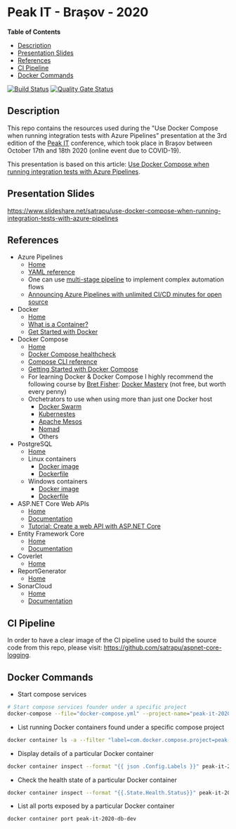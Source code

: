 # Peak IT - Brașov - 2020
**Table of Contents**  
- [Description](#description)  
- [Presentation Slides](#slides) 
- [References](#references)  
- [CI Pipeline](#ci-pipeline)  
- [Docker Commands](#docker-commands)

[![Build Status](https://dev.azure.com/satrapu/peak-it-2020/_apis/build/status/ci-pipeline?branchName=main)](https://dev.azure.com/satrapu/peak-it-2020/_build/latest?definitionId=8&branchName=main) [![Quality Gate Status](https://sonarcloud.io/api/project_badges/measure?project=satrapu_peak-it-2020&metric=alert_status)](https://sonarcloud.io/dashboard?id=satrapu_peak-it-2020)

<a name="description">Description</a>
--
This repo contains the resources used during the "Use Docker Compose when running integration tests with Azure Pipelines" presentation 
at the 3rd edition of the [Peak IT](https://peakit.ro/) conference, which took place in Brașov between October 17th and 18th 2020 (online event due to COVID-19).  

This presentation is based on this article: [Use Docker Compose when running integration tests with Azure Pipelines](https://crossprogramming.com/2020/09/03/use-docker-compose-when-running-integration-tests-with-azure-pipelines.html).  

<a name="slides">Presentation Slides</a>
--
https://www.slideshare.net/satrapu/use-docker-compose-when-running-integration-tests-with-azure-pipelines

<a name="references">References</a>
--

* Azure Pipelines  
  * [Home](https://azure.microsoft.com/en-us/services/devops/pipelines/)
  * [YAML reference](https://docs.microsoft.com/en-us/azure/devops/pipelines/yaml-schema?view=azure-devops&tabs=schema%2Cparameter-schema)
  * One can use [multi-stage pipeline](https://docs.microsoft.com/en-us/azure/devops/pipelines/process/stages?view=azure-devops&tabs=yaml) to implement complex automation flows
  * [Announcing Azure Pipelines with unlimited CI/CD minutes for open source](https://azure.microsoft.com/en-us/blog/announcing-azure-pipelines-with-unlimited-ci-cd-minutes-for-open-source/)
* Docker
  * [Home](https://www.docker.com/)
  * [What is a Container?](https://www.docker.com/resources/what-container)
  * [Get Started with Docker](https://www.docker.com/get-started)
* Docker Compose 
  * [Home](https://docs.docker.com/compose/)
  * [Docker Compose healthcheck](https://docs.docker.com/compose/compose-file/#healthcheck)
  * [Compose CLI reference](https://docs.docker.com/compose/reference/)
  * [Getting Started with Docker Compose](https://docs.docker.com/compose/gettingstarted/)
  * For learning Docker & Docker Compose I highly recommend the following course by [Bret Fisher](https://www.bretfisher.com/): [Docker Mastery](https://www.udemy.com/course/docker-mastery/) (not free, but worth every penny)
  * Orchetrators to use when using more than just one Docker host
    * [Docker Swarm](https://docs.docker.com/engine/swarm/)
    * [Kubernestes](https://kubernetes.io/)
    * [Apache Mesos](http://mesos.apache.org/)
    * [Nomad](https://www.nomadproject.io/)
    * Others
* PostgreSQL
  * [Home](https://www.postgresql.org/)
  * Linux containers
    * [Docker image](https://hub.docker.com/_/postgres)
    * [Dockerfile](https://github.com/docker-library/postgres/blob/master/12/alpine/Dockerfile)
  * Windows containers
    * [Docker image](https://hub.docker.com/r/stellirin/postgres-windows)
    * [Dockerfile](https://github.com/stellirin/docker-postgres-windows/blob/master/Dockerfile)
* ASP.NET Core Web APIs
  * [Home](https://dotnet.microsoft.com/apps/aspnet/apis)
  * [Documentation](https://docs.microsoft.com/en-us/aspnet/core/?view=aspnetcore-3.1)
  * [Tutorial: Create a web API with ASP.NET Core](https://docs.microsoft.com/en-us/aspnet/core/tutorials/first-web-api?view=aspnetcore-3.1&tabs=visual-studio)
* Entity Framework Core 
  * [Home](https://github.com/dotnet/efcore)
  * [Documentation](https://docs.microsoft.com/en-us/ef/)
* Coverlet 
  * [Home](https://github.com/coverlet-coverage/coverlet)
* ReportGenerator 
  * [Home](https://danielpalme.github.io/ReportGenerator/)
* SonarCloud 
  * [Home](https://sonarcloud.io)
  * [Documentation](https://sonarcloud.io/documentation)
  
<a name="ci-pipeline">CI Pipeline</a>
--
In order to have a clear image of the CI pipeline used to build the source code from this repo, please visit: https://github.com/satrapu/aspnet-core-logging.

<a name="docker-commands">Docker Commands</a>
--

* Start compose services
```bash
# Start compose services founder under a specific project
docker-compose --file="docker-compose.yml" --project-name="peak-it-2020" up --detach
```

* List running Docker containers found under a specific compose project
```bash
docker container ls -a --filter "label=com.docker.compose.project=peak-it-2020" --format "{{ .ID }}"
```

* Display details of a particular Docker container
```bash
docker container inspect --format "{{ json .Config.Labels }}" peak-it-2020-db-dev
```

* Check the health state of a particular Docker container
```bash
docker container inspect --format "{{.State.Health.Status}}" peak-it-2020-db-dev
```

* List all ports exposed by a particular Docker container
```bash
docker container port peak-it-2020-db-dev
```
